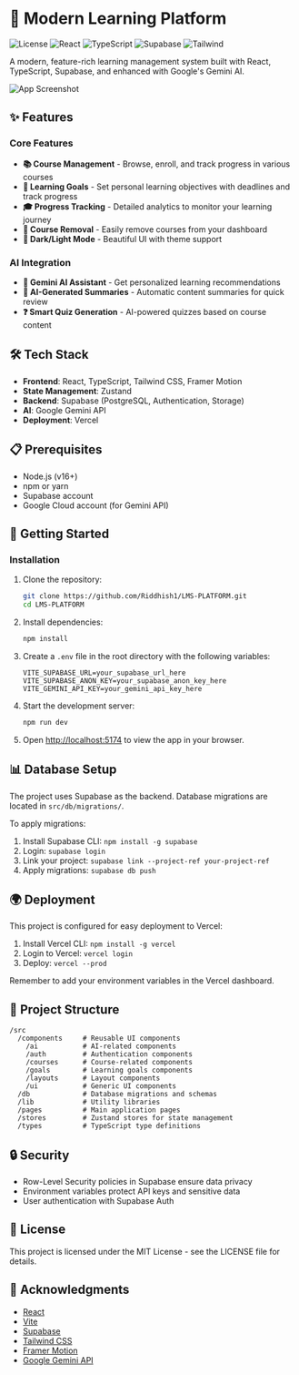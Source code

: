 # 🚀 Modern Learning Platform

![License](https://img.shields.io/badge/license-MIT-blue.svg)
![React](https://img.shields.io/badge/React-18-blue)
![TypeScript](https://img.shields.io/badge/TypeScript-5-blue)
![Supabase](https://img.shields.io/badge/Supabase-Latest-green)
![Tailwind](https://img.shields.io/badge/Tailwind-3-blueviolet)

A modern, feature-rich learning management system built with React, TypeScript, Supabase, and enhanced with Google's Gemini AI.

![App Screenshot](https://via.placeholder.com/800x400?text=Learning+Platform+Screenshot)

## ✨ Features

### Core Features
- **📚 Course Management** - Browse, enroll, and track progress in various courses
- **🎯 Learning Goals** - Set personal learning objectives with deadlines and track progress
- **🎓 Progress Tracking** - Detailed analytics to monitor your learning journey
- **🔄 Course Removal** - Easily remove courses from your dashboard
- **🎨 Dark/Light Mode** - Beautiful UI with theme support

### AI Integration
- **🤖 Gemini AI Assistant** - Get personalized learning recommendations
- **📝 AI-Generated Summaries** - Automatic content summaries for quick review
- **❓ Smart Quiz Generation** - AI-powered quizzes based on course content

## 🛠️ Tech Stack

- **Frontend**: React, TypeScript, Tailwind CSS, Framer Motion
- **State Management**: Zustand
- **Backend**: Supabase (PostgreSQL, Authentication, Storage)
- **AI**: Google Gemini API
- **Deployment**: Vercel

## 📋 Prerequisites

- Node.js (v16+)
- npm or yarn
- Supabase account
- Google Cloud account (for Gemini API)

## 🚀 Getting Started

### Installation

1. Clone the repository:
   ```bash
   git clone https://github.com/Riddhish1/LMS-PLATFORM.git
   cd LMS-PLATFORM
   ```

2. Install dependencies:
   ```bash
   npm install
   ```

3. Create a `.env` file in the root directory with the following variables:
   ```
   VITE_SUPABASE_URL=your_supabase_url_here
   VITE_SUPABASE_ANON_KEY=your_supabase_anon_key_here
   VITE_GEMINI_API_KEY=your_gemini_api_key_here
   ```

4. Start the development server:
   ```bash
   npm run dev
   ```

5. Open [http://localhost:5174](http://localhost:5174) to view the app in your browser.

## 📊 Database Setup

The project uses Supabase as the backend. Database migrations are located in `src/db/migrations/`.

To apply migrations:
1. Install Supabase CLI: `npm install -g supabase`
2. Login: `supabase login`
3. Link your project: `supabase link --project-ref your-project-ref`
4. Apply migrations: `supabase db push`

## 🌍 Deployment

This project is configured for easy deployment to Vercel:

1. Install Vercel CLI: `npm install -g vercel`
2. Login to Vercel: `vercel login`
3. Deploy: `vercel --prod`

Remember to add your environment variables in the Vercel dashboard.

## 🧩 Project Structure

```
/src
  /components     # Reusable UI components
    /ai           # AI-related components
    /auth         # Authentication components
    /courses      # Course-related components
    /goals        # Learning goals components
    /layouts      # Layout components
    /ui           # Generic UI components
  /db             # Database migrations and schemas
  /lib            # Utility libraries
  /pages          # Main application pages
  /stores         # Zustand stores for state management
  /types          # TypeScript type definitions
```

## 🔒 Security

- Row-Level Security policies in Supabase ensure data privacy
- Environment variables protect API keys and sensitive data
- User authentication with Supabase Auth

## 📄 License

This project is licensed under the MIT License - see the LICENSE file for details.

## 🙏 Acknowledgments

- [React](https://reactjs.org/)
- [Vite](https://vitejs.dev/)
- [Supabase](https://supabase.io/)
- [Tailwind CSS](https://tailwindcss.com/)
- [Framer Motion](https://www.framer.com/motion/)
- [Google Gemini API](https://ai.google.dev/) 